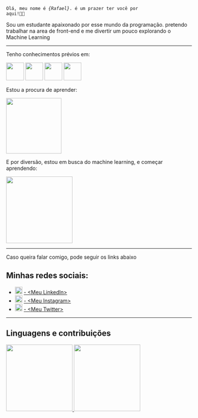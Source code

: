 <code>Olá, meu nome é <em>{Rafael}</em>. é um prazer ter você por aqui!&#x1F44B;&#x1F603;</code><br>
<p>Sou um estudante apaixonado por esse mundo da programação. pretendo trabalhar na area de front-end e me divertir um pouco explorando o Machine Learning</p>
<hr>
<div>
  <p>Tenho conhecimentos prévios em:</p>
  <img src="https://cdn.jsdelivr.net/gh/devicons/devicon/icons/html5/html5-original.svg" style="width: 3rem;">
  <img src="https://cdn.jsdelivr.net/gh/devicons/devicon/icons/css3/css3-original.svg" style="width: 3rem;">
  <img src="https://cdn.jsdelivr.net/gh/devicons/devicon/icons/javascript/javascript-original.svg" style="width: 3rem;">
  <img src="https://cdn.jsdelivr.net/gh/devicons/devicon/icons/python/python-original.svg" style="width: 3rem;">

  <p>Estou a procura de aprender:</p>
  <img src="https://www.datocms-assets.com/45470/1631110818-logo-react-js.png" style="width: 150px;">

  <p>E por diversão, estou em busca do machine learning, e começar aprendendo:</p>
  <img src="https://upload.wikimedia.org/wikipedia/commons/9/96/Pytorch_logo.png" style="width: 180px;">
</div>
<hr>
<div>
     <p>Caso queira falar comigo, pode seguir os links abaixo</p>
     <h2>Minhas redes sociais:</h2>
     <ul>
          <li>
               <img src="https://cdn.iconscout.com/icon/free/png-256/linkedin-4408594-3649952.png" style="width:20px;">
               <a href="https://www.linkedin.com/in/rafaell-duque-3b6125246" target="_blank">- &lt;Meu LinkedIn&gt;</a>
          </li>
          <li>
               <img src="https://cdn.iconscout.com/icon/free/png-256/instagram-216-721958.png" style="width: 20px;">
               <a href="https://www.instagram.com/rafael_duque04/" target="_blank">- &lt;Meu Instagram&gt;</a>
          </li>
          <li>
               <img src="https://cdn.iconscout.com/icon/free/png-256/twitter-241-721979.png" style="width: 20px;">
               <a href="https://twitter.com/duque_rafaell" target="_blank">- &lt;Meu Twitter&gt;</a>
          </li>
     </ul>
</div>
<hr>
<div>
  <h2>Linguagens e contribuições</h2>
  <a href="https://github.com/RafaelDuque049">
  <img height="180em" src="https://github-readme-stats.vercel.app/api/top-langs/?username=RafaelDuque049&layout=compact&langs_count=7&theme=dracula"/>
  <img height="180em" src="https://github-readme-stats.vercel.app/api?username=RafaelDuque049&show_icons=true&theme=dracula&include_all_commits=true&count_private=true"/>
</div>

<!---
RafaelDuque049/RafaelDuque049 is a ✨ special ✨ repository because its `README.md` (this file) appears on your GitHub profile.
You can click the Preview link to take a look at your changes.
--->
